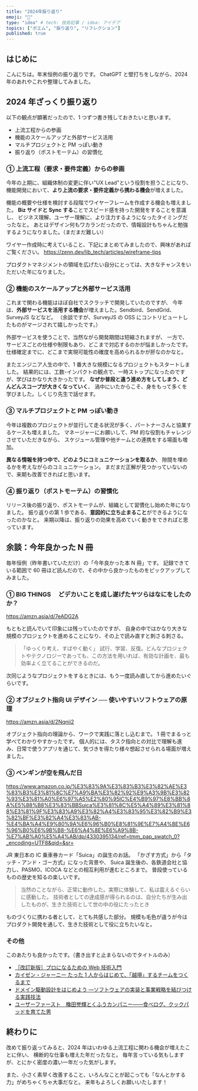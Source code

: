 ```yaml
---
title: "2024年振り返り"
emoji: "🎯"
type: "idea" # tech: 技術記事 / idea: アイデア
topics: ["ポエム", "振り返り", "リフレクション"]
published: true
---
```


## はじめに

こんにちは。年末恒例の振り返りです。
ChatGPT と壁打ちをしながら、2024 年のあれやこれや整理してみました。

## 2024 年ざっくり振り返り

以下の観点が顕著だったので、1 つずつ書き残しておきたいと思います。

- 上流工程からの参画
- 機能のスケールアップと外部サービス活用
- マルチプロジェクトと PM っぽい動き
- 振り返り（ポストモーテム）の習慣化

### ① 上流工程（要求・要件定義）からの参画

今年の上期に、組織体制の変更に伴い"UX Lead"という役割を担うことになり、
機能開発において、**より上流の要求・要件定義から携わる機会**が増えました。

機能の概要や仕様を検討する段階でワイヤーフレームを作成する機会も増えました。
**Biz サイドと Sync する**ことでスピード感を持った開発をすることを意識し、
ビジネス理解、ユーザー理解に、より注力するようになったタイミングだったなと。
あとはデザイン何もワカランだったので、情報設計もちゃんと勉強するようになりました。（まだまだ難しい）

ワイヤー作成時に考えていること、下記にまとめてみましたので、興味があればご覧ください。
https://zenn.dev/lib_tech/articles/wireframe-tips

プロダクトマネジメントの領域を広げたい自分にとっては、大きなチャンスをいただいた年になりました。

### ② 機能のスケールアップと外部サービス活用

これまで関わる機能はほぼ自社でスクラッチで開発していたのですが、
今年は、**外部サービスを活用する機会**が増えました。Sendbird、SendGrid、SurveyJS などなど。
（余談ですが、SurveyJS の OSS にコントリビュートしたものがマージされて嬉しかったです。）

外部サービスを使うことで、当然ながら開発期間は短縮されますが、
一方で、サービスごとの仕様や制限もあり、どこまで対応するのかが悩ましかったです。
仕様確定までに、どこまで実現可能性の確度を高められるかが肝なのかなと。

またエンジニア人生の中で、1 番大きな規模になるプロジェクトもスタートしました。
結果的には、工数-インパクトの観点で、一時ストップになったのですが、学びはかなり大きかったです。
**なぜか普段と違う進め方をしてしまう、どんどんスコープが大きくなっていく**、
渦中にいたからこそ、身をもって多くを学びました。しくじり先生で話せます。

### ③ マルチプロジェクトと PM っぽい動き

今年は複数のプロジェクトが並行して走る状況が多く、パートナーさんと協業するケースも増えました。
マネージャーにお願いして、PM 的な役割もチャレンジさせていただきながら、
スケジュール管理や他チームとの連携をする場面も増加。

**異なる情報を持つ中で、どのようにコミュニケーションを取るか**、
隙間を埋めるかを考えながらのコミュニケーション。
まだまだ正解が見つかっていないので、来期も改善できればと思います。

### ④ 振り返り（ポストモーテム）の習慣化

リリース後の振り返り、ポストモーテムが、組織として習慣化し始めた年になりました。
振り返りの第 1 歩である、**意図的に立ち止まること**ができるようになったのかなと。
来期以降は、振り返りの効果を高めていく動きをできればと思っています。

## 余談：今年良かった N 冊

毎年恒例（昨年書いていただけ）の「今年良かった本 N 冊」です。
記録できている範囲で 60 冊ほど読んだので、その中から良かったものをピックアップしてみました。

### ① BIG THINGS 　どデカいことを成し遂げたヤツらはなにをしたのか？

https://amzn.asia/d/7eADG2A

もともと読んでいて印象には残っていたのですが、
自身の中ではかなり大きな規模のプロジェクトを進めることになり、その上で読み直すと刺さる刺さる。

> 「ゆっくり考え、すばやく動く」
> 試行、学習、反復。どんなプロジェクトやテクノロジーであっても、この方法を用いれば、有効な計画を、最も効率よく立てることができるのだ。

次同じようなプロジェクトをするときには、もう一度読み直してから進めたいぐらいです。

### ② オブジェクト指向 UI デザイン ── 使いやすいソフトウェアの原理

https://amzn.asia/d/2Nqnii2

オブジェクト指向の理論から、ワークで実践に落とし込むまで。
1 冊でまるっと学べてわかりやすかったです。
個人的には、タスク指向との対比で理解も進み、日常で使うアプリを通じて、気づきを得たり様々想起させられる場面が増えました。

### ③ ペンギンが空を飛んだ日

https://www.amazon.co.jp/%E3%83%9A%E3%83%B3%E3%82%AE%E3%83%B3%E3%81%8C%E7%A9%BA%E3%82%92%E9%A3%9B%E3%82%93%E3%81%A0%E6%97%A5%E2%80%95IC%E4%B9%97%E8%BB%8A%E5%88%B8%E3%83%BBSuica%E3%81%8C%E5%A4%89%E3%81%88%E3%81%9F%E3%83%A9%E3%82%A4%E3%83%95%E3%82%B9%E3%82%BF%E3%82%A4%E3%83%AB-%E4%BA%A4%E9%80%9A%E6%96%B0%E8%81%9E%E7%A4%BE%E6%96%B0%E6%9B%B8-%E6%A4%8E%E6%A9%8B-%E7%AB%A0%E5%A4%AB/dp/4330395134/ref=tmm_pap_swatch_0?_encoding=UTF8&qid=&sr=

JR 東日本の IC 乗車券カード「Suica」の誕生のお話。
「かざす方式」から「タッチ・アンド・ゴー方式」になった背景や、
Suica 誕生後の、各鉄道会社と協力し、PASMO、ICOCA などとの相互利用が進むところまで。
普段使っているものの歴史を知るの楽しいです。

> 当然のことながら、正常に動作した。実際に体験して、私は震えるぐらいに感動した。
> 技術者としての達成感が得られるのは、自分たちが生み出したものが、生きた技術として世の中の役にたったとき

ものづくりに携わる者として、とても共感した部分。
規模も毛色が違うが今はプロダクト開発を通して、生きた技術として役に立ちたいなと。

### その他

このあたりも良かったです。（書き出すと止まらないのでタイトルのみ）

- [［改訂新版］プロになるための Web 技術入門](https://amzn.asia/d/6lpth5q)
- [カイゼン・ジャーニー たった 1 人からはじめて、「越境」するチームをつくるまで](https://amzn.asia/d/ewvPLvf)
- [ドメイン駆動設計をはじめよう ―ソフトウェアの実装と事業戦略を結びつける実践技法](https://amzn.asia/d/94UkRS3)
- [ユーザーファースト　穐田誉輝とくふうカンパニー――食べログ、クックパッドを育てた男](https://amzn.asia/d/7IhVRfi)

## 終わりに

改めて振り返ってみると、2024 年はいわゆる上流工程に関わる機会が増えたことに伴い、
横断的な仕事も増えた年だったなと。
毎年言っている気もしますが、とにかく密度の濃い一年だった気がします。

また、小さく素早く改善すること、いろんなことが起こっても「なんとかする力」がめちゃくちゃ大事だなと。
来年もよろしくお願いいたします！
